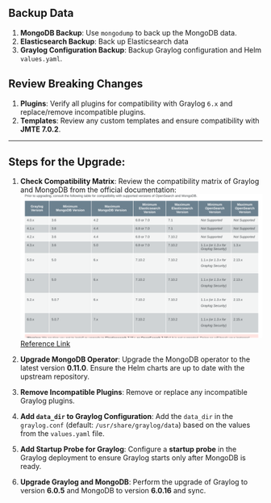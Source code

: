 ## Backup Data
1. **MongoDB Backup**: Use `mongodump` to back up the MongoDB data.
2. **Elasticsearch Backup**: Back up Elasticsearch data
3. **Graylog Configuration Backup**: Backup Graylog configuration and Helm `values.yaml`.

## Review Breaking Changes
1. **Plugins**: Verify all plugins for compatibility with Graylog `6.x` and replace/remove incompatible plugins.
2. **Templates**: Review any custom templates and ensure compatibility with **JMTE 7.0.2**.

---

## Steps for the Upgrade:

1. **Check Compatibility Matrix**: Review the compatibility matrix of Graylog and MongoDB from the official documentation:
![Graylog MongoDB Compatibility Matrix](grayLogCompatibiltyMatrix.png)
[Reference Link](https://go2docs.graylog.org/current/upgrading_graylog/upgrading_graylog.html?tocpath=Upgrading%20Graylog%7C_____0)

1. **Upgrade MongoDB Operator**: Upgrade the MongoDB operator to the latest version **0.11.0**. Ensure the Helm charts are up to date with the upstream repository.

2. **Remove Incompatible Plugins**: Remove or replace any incompatible Graylog plugins.

3. **Add `data_dir` to Graylog Configuration**:
   Add the `data_dir` in the `graylog.conf` (default: `/usr/share/graylog/data`) based on the values from the `values.yaml` file.

4. **Add Startup Probe for Graylog**:
   Configure a **startup probe** in the Graylog deployment to ensure Graylog starts only after MongoDB is ready.

5. **Upgrade Graylog and MongoDB**:
   Perform the upgrade of Graylog to version **6.0.5** and MongoDB to version **6.0.16** and sync.